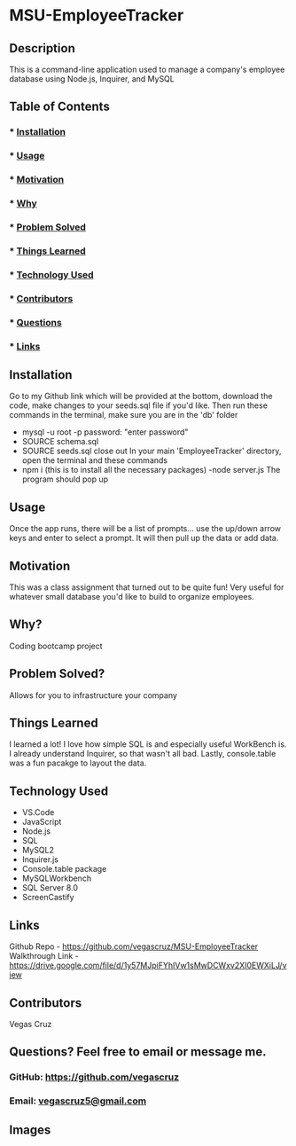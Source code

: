 
  # MSU-EmployeeTracker

  ## Description
  This is a command-line application used to manage a company's employee database using Node.js, Inquirer, and MySQL
  
  ## Table of Contents
  ###  * [Installation](#installation)
  ###  * [Usage](#usageInformation)
  ###  * [Motivation](#motivation)
  ###  * [Why](#why)
  ###  * [Problem Solved](#problemSolved)
  ###  * [Things Learned](#thingsLearned)
  ###  * [Technology Used](#technologyUsed)
  ###  * [Contributors](#contributionGuidelines)
  ###  * [Questions](#questions)
  ###  * [Links](#links)
  
  ## Installation
  Go to my Github link which will be provided at the bottom, download the code, make changes to your seeds.sql file if you'd like. Then run these commands in the terminal, make sure you are in the 'db' folder
  - mysql -u root -p
  password: "enter password"
  - SOURCE schema.sql
  - SOURCE seeds.sql
  close out
  In your main 'EmployeeTracker' directory, open the terminal and these commands
  - npm i (this is to install all the necessary packages)
  -node server.js
  The program should pop up

  ## Usage
  Once the app runs, there will be a list of prompts... use the up/down arrow keys and enter to select a prompt. It will then pull up the data or add data.

  ## Motivation
  This was a class assignment that turned out to be quite fun! Very useful for whatever small database you'd like to build to organize employees. 

  ## Why?
  Coding bootcamp project

  ## Problem Solved?
  Allows for you to infrastructure your company

  ## Things Learned
  I learned a lot! I love how simple SQL is and especially useful WorkBench is. I already understand Inquirer, so that wasn't all bad. Lastly, console.table was a fun pacakge to layout the data. 

  ## Technology Used
  * VS.Code
  * JavaScript
  * Node.js
  * SQL
  * MySQL2
  * Inquirer.js
  * Console.table package
  * MySQLWorkbench
  * SQL Server 8.0
  * ScreenCastify

  ## Links
  Github Repo - https://github.com/vegascruz/MSU-EmployeeTracker
  Walkthrough Link - https://drive.google.com/file/d/1y57MJpiFYhIVw1sMwDCWxv2XI0EWXiLJ/view
  
  ## Contributors
  Vegas Cruz

  ## Questions? Feel free to email or message me.
  ### GitHub: https://github.com/vegascruz
  ### Email: vegascruz5@gmail.com

  ## Images
  